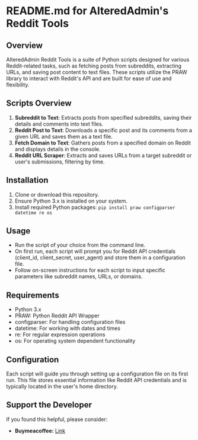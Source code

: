 # README.md for AlteredAdmin's Reddit Tools

## Overview

AlteredAdmin Reddit Tools is a suite of Python scripts designed for various Reddit-related tasks, such as fetching posts from subreddits, extracting URLs, and saving post content to text files. These scripts utilize the PRAW library to interact with Reddit's API and are built for ease of use and flexibility.

## Scripts Overview

1. **Subreddit to Text**: Extracts posts from specified subreddits, saving their details and comments into text files.
2. **Reddit Post to Text**: Downloads a specific post and its comments from a given URL and saves them as a text file.
3. **Fetch Domain to Text**: Gathers posts from a specified domain on Reddit and displays details in the console.
4. **Reddit URL Scraper**: Extracts and saves URLs from a target subreddit or user's submissions, filtering by time.

## Installation

1. Clone or download this repository.
2. Ensure Python 3.x is installed on your system.
3. Install required Python packages: `pip install praw configparser datetime re os`

## Usage

- Run the script of your choice from the command line.
- On first run, each script will prompt you for Reddit API credentials (client_id, client_secret, user_agent) and store them in a configuration file.
- Follow on-screen instructions for each script to input specific parameters like subreddit names, URLs, or domains.

## Requirements

- Python 3.x
- PRAW: Python Reddit API Wrapper
- configparser: For handling configuration files
- datetime: For working with dates and times
- re: For regular expression operations
- os: For operating system dependent functionality

## Configuration

Each script will guide you through setting up a configuration file on its first run. This file stores essential information like Reddit API credentials and is typically located in the user's home directory.

## Support the Developer
If you found this helpful, please consider:
- **Buymeacoffee:** [Link](http://buymeacoffee.com/alteredadmin)

